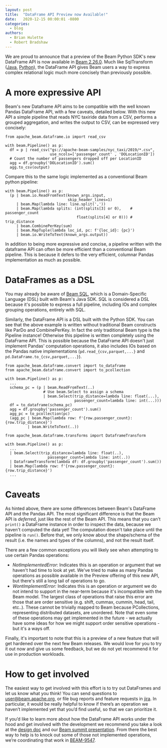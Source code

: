 ```yaml
---
layout: post
title:  "DataFrame API Preview now Available!"
date:   2020-12-15 00:00:01 -0800
categories:
  - blog
authors:
  - Brian Hulette
  - Robert Bradshaw
---
```

<!--
Licensed under the Apache License, Version 2.0 (the "License");
you may not use this file except in compliance with the License.
You may obtain a copy of the License at

http://www.apache.org/licenses/LICENSE-2.0

Unless required by applicable law or agreed to in writing, software
distributed under the License is distributed on an "AS IS" BASIS,
WITHOUT WARRANTIES OR CONDITIONS OF ANY KIND, either express or implied.
See the License for the specific language governing permissions and
limitations under the License.
-->

We are proud to announce that a preview of the Beam Python SDK's new DataFrame
API is now available in [Beam
2.26.0](https://beam.apache.org/blog/beam-2.26.0/). Much like SqlTransform
([Java](https://beam.apache.org/releases/javadoc/current/org/apache/beam/sdk/extensions/sql/SqlTransform.html),
[Python](https://beam.apache.org/releases/pydoc/current/apache_beam.transforms.sql.html#apache_beam.transforms.sql.SqlTransform)),
the DataFrame API gives Beam users a way to express complex
relational logic much more concisely than previously possible.

# A more expressive API
Beam's new Dataframe API aims to be compatible with the well known Pandas
DataFrame API, with a few caveats, detailed below. With this new API a simple
pipeline that reads NYC taxiride data from a CSV, performs a grouped
aggregation, and writes the output to CSV, can be expressed very concisely:

```
from apache_beam.dataframe.io import read_csv

with beam.Pipeline() as p:
  df = p | read_csv("gs://apache-beam-samples/nyc_taxi/2019/*.csv",
                    use_ncols=['passenger_count' , 'DOLocationID'])
  # Count the number of passengers dropped off per LocationID
  agg = df.groupby('DOLocationID').sum()
  agg.to_csv(output)
```

Compare this to the same logic implemented as a conventional Beam python
pipeline:

```
with beam.Pipeline() as p:
  (p | beam.io.ReadFromText(known_args.input,
                            skip_header_lines=1)
     | beam.Map(lambda line: line.split(','))
     | beam.Map(lambda splits: (int(splits[3] or 0),    # passenger_count
                                float(splits[4] or 0))) # trip_distance
     | beam.CombinePerKey(sum)
     | beam.MapTuple(lambda loc_id, pc: f'{loc_id}: {pc}')
     | beam.io.WriteToText(known_args.output))
```

In addition to being more expressive and concise, a pipeline written with the
dataframe API can often be more efficient than a conventional Beam pipeline.
This is because it defers to the very efficient, columnar Pandas implementation
as much as possible.

# DataFrames as a DSL
You may already be aware of [Beam
SQL](https://beam.apache.org/documentation/dsls/sql/overview/), which is
a Domain-Specific Language (DSL) built with Beam's Java SDK. SQL is
considered a DSL because it's possible to express a full pipeline, including IOs
and complex grouping operations, entirely with SQL. 

Similarly, the DataFrame API is a DSL built with the Python SDK. You can see
that the above example is written without traditional Beam constructs like ParDo
and CombinePerKey. In fact the only traditional Beam type is the Pipeline
instance! Otherwise this pipeline is written completely using the DataFrame API.
This is possible because the DataFrame API doesn't just implement Pandas'
computation operations, it also includes IOs based on the Pandas native
implementations (`pd.read_{csv,parquet,...}` and `pd.DataFrame.to_{csv,parquet,...}`).

```
from apache_beam.dataframe.convert import to_dataframe
from apache_beam.dataframe.convert import to_pcollection

with beam.Pipeline() as p:
  ...
  schema_pc = (p | beam.ReadFromText(..)
                 # Use beam.Select to assign a schema
                 | beam.Select(trip_distance=lambda line: float(...),
                               passenger_count=lambda line: int(...)))
  df = to_dataframe(schema_pc)
  agg = df.groupby('passenger_count').sum()
  agg_pc = to_pcollection(pc)
  (agg_pc | beam.Map(lambda row: f'{row.passenger_count}: {row.trip_distance}')
          | beam.WriteToText(..))
```


```
from apache_beam.dataframe.transforms import DataframeTransform

with beam.Pipeline() as p:
  ...
  | beam.Select(trip_distance=lambda line: float(..),
                   passenger_count=lambda line: int(..))
  | DataframeTransform(lambda df: df.groupby('passenger_count').sum())
  | beam.Map(lambda row: f'{row.passenger_count}: {row.trip_distance}')
  ...
```

# Caveats
As hinted above, there are some differences between Beam's DataFrame API and the
Pandas API. The most significant difference is that the Beam API is *deferred*,
just like the rest of the Beam API. This means that you can't `print()`
a DataFrame instance in order to inspect the data, because we haven't computed
the data yet! The computation doesn't take place until the pipeline is `run()`.
Before that, we only know about the shape/schema of the result (i.e. the names
and types of the columns), and not the result itself.

There are a few common exceptions you will likely see when attempting to use
certain Pandas operations:

- *NotImplementedError:* Indicates this is an operation or argument that we
  haven't had time to look at yet. We've tried to make as many Pandas operations
  as possible available in the Preview offering of this new API, but there's
  still a long tail of operations to go.
- *WontImplementError:* Indicates this is an operation or argument we do not
  intend to support in the near-term because it's incompatible with the Beam
  model. The largest class of operations that raise this error are those that
  are order sensitive (e.g. shift, cummax, cummin, head, tail, etc..). These
  cannot be trivially mapped to Beam because PCollections, representing
  distributed datasets, are unordered. Note that even some of these operations
  may get implemented in the future - we actually have some ideas for how we
  might support order sensitive operations - but it's a ways off.

Finally, it's important to note that this is a preview of a new feature that
will get hardened over the next few Beam releases. We would love for you to try
it out now and give us some feedback, but we do not yet recommend it for use in
production workloads.

# How to get involved
The easiest way to get involved with this effort is to try out DataFrames and
let us know what you think! You can send questions to user@beam.apache.org, or
file bug reports and feature requests in [jira](https://issues.apache.org/jira).
In particular, it would be really helpful to know if there’s an operation we
haven’t implemented yet that you’d find useful, so that we can prioritize it.

If you’d like to learn more about how the DataFrame API works under the hood and
get involved with the development we recommend you take a look at the
[design doc](http://s.apache.org/beam-dataframes)
and our [Beam summit
presentation](https://2020.beamsummit.org/sessions/simpler-python-pipelines/).
From there the best way to help is to knock out some of those not implemented
operations, we’re coordinating that work in
[BEAM-9547](https://issues.apache.org/jira/browse/BEAM-9547).
